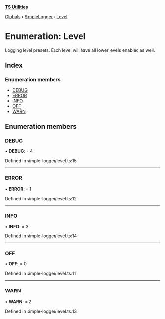 **[TS Utilities](../README.md)**

[Globals](../README.md) › [SimpleLogger](../modules/simplelogger.md) › [Level](simplelogger.level.md)

# Enumeration: Level

Logging level presets.
Each level will have all lower levels enabled as well.

## Index

### Enumeration members

* [DEBUG](simplelogger.level.md#debug)
* [ERROR](simplelogger.level.md#error)
* [INFO](simplelogger.level.md#info)
* [OFF](simplelogger.level.md#off)
* [WARN](simplelogger.level.md#warn)

## Enumeration members

###  DEBUG

• **DEBUG**: = 4

Defined in simple-logger/level.ts:15

___

###  ERROR

• **ERROR**: = 1

Defined in simple-logger/level.ts:12

___

###  INFO

• **INFO**: = 3

Defined in simple-logger/level.ts:14

___

###  OFF

• **OFF**: = 0

Defined in simple-logger/level.ts:11

___

###  WARN

• **WARN**: = 2

Defined in simple-logger/level.ts:13